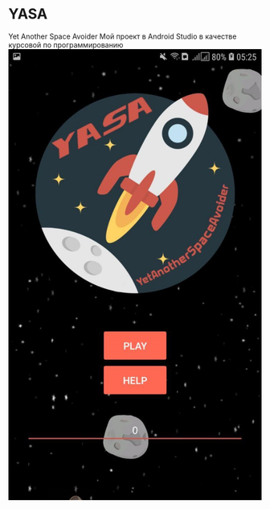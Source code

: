 # YASA
Yet Another Space Avoider
Мой проект в Android Studio в качестве курсовой по программированию
![](screens/begining!.jpg)
